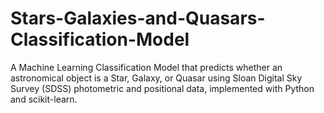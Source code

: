 # Stars-Galaxies-and-Quasars-Classification-Model
A Machine Learning Classification Model that predicts whether an astronomical object is a Star, Galaxy, or Quasar using Sloan Digital Sky Survey (SDSS) photometric and positional data, implemented with Python and scikit-learn.
